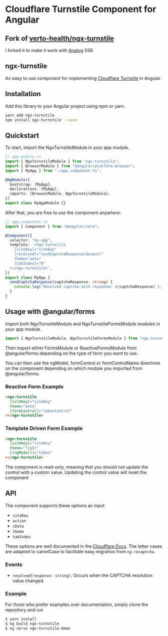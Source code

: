 # Cloudflare Turnstile Component for Angular

## Fork of [verto-health/ngx-turnstile](https://github.com/verto-health/ngx-turnstile)
I forked it to make it work with [Analog](https://github.com/analogjs/analog) SSR.

## ngx-turnstile

An easy to use component for implementing [Cloudflare Turnstile](https://blog.cloudflare.com/turnstile-private-captcha-alternative/) in Angular.

## Installation

Add this library to your Angular project using npm or yarn.

```bash
yarn add ngx-turnstile
npm install ngx-turnstile --save
```

## Quickstart

To start, import the NgxTurnstileModule in your app module.

```typescript
// app.module.ts
import { NgxTurnstileModule } from "ngx-turnstile";
import { BrowserModule } from "@angular/platform-browser";
import { MyApp } from "./app.component.ts";

@NgModule({
  bootstrap: [MyApp],
  declarations: [MyApp],
  imports: [BrowserModule, NgxTurnstileModule],
})
export class MyAppModule {}
```

After that, you are free to use the component anywhere:

```typescript
// app.component.ts
import { Component } from "@angular/core";

@Component({
  selector: "my-app",
  template: `<ngx-turnstile
    [siteKey]="siteKey"
    (resolved)="sendCaptchaResponse($event)"
    theme="auto"
    [tabIndex]="0"
  ></ngx-turnstile>`,
})
export class MyApp {
  sendCaptchaResponse(captchaResponse: string) {
    console.log(`Resolved captcha with response: ${captchaResponse}`);
  }
}
```

## Usage with @angular/forms

Import both NgxTurnstileModule and NgxTurnstileFormsModule modules in your app module.

```typescript
import { NgxTurnstileModule, NgxTurnstileFormsModule } from "ngx-turnstile";
```

Then import either FormsModule or ReactiveFormsModule from @angular/forms depending on the type of form you want to use.

You can then use the ngModel, formControl or formControlName directives on the component depending on which module you imported from @angular/forms.

### Reactive Form Example

```html
<ngx-turnstile
  [siteKey]="siteKey"
  theme="auto"
  [formControl]="tokenControl"
></ngx-turnstile>
```

### Template Driven Form Example

```html
<ngx-turnstile
  [siteKey]="siteKey"
  theme="light"
  [(ngModel)]="token"
></ngx-turnstile>
```

The component is read-only, meaning that you should not update the control with a custom value. Updating the control value will reset the component

## API

The component supports these options as input:

- `siteKey`
- `action`
- `cData`
- `theme`
- `tabIndex`

These options are well documented in the [Cloudflare Docs](https://developers.cloudflare.com/turnstile/get-started/client-side-rendering/#configurations). The letter cases are adapted to camelCase to facilitate easy migration from `ng-recaptcha`.

### Events

- `resolved(response: string)`. Occurs when the CAPTCHA resolution value changed.

### Example

For those who prefer examples over documentation, simply clone the repository and run

```bash
$ yarn install
$ ng build ngx-turnstile
$ ng serve ngx-turnstile-demo
```
